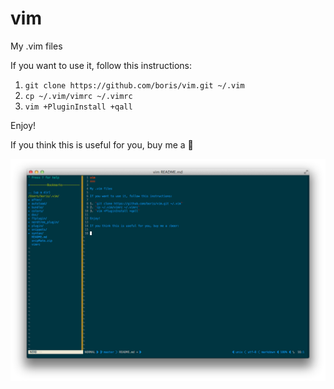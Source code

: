vim
===

My .vim files 

If you want to use it, follow this instructions:

1. `git clone https://github.com/boris/vim.git ~/.vim`
2. `cp ~/.vim/vimrc ~/.vimrc`
3. `vim +PluginInstall +qall`

Enjoy!

If you think this is useful for you, buy me a :beer:

![vim](./vim.png)
